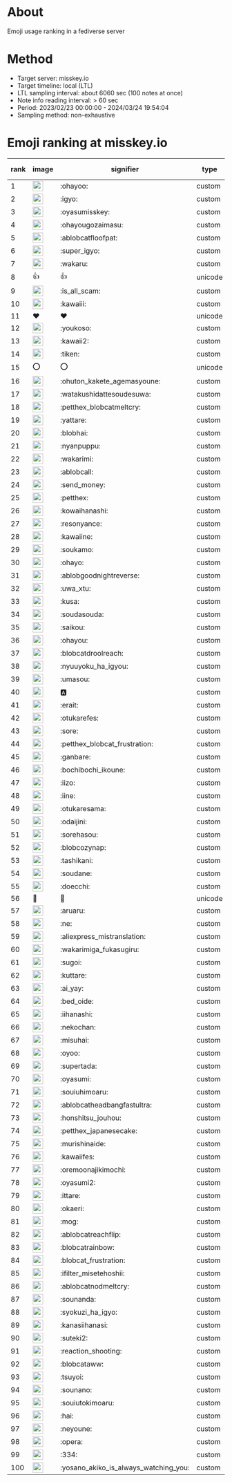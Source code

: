 # About
Emoji usage ranking in a fediverse server

# Method
- Target server: misskey.io
- Target timeline: local (LTL)
- LTL sampling interval: about 6060 sec (100 notes at once)
- Note info reading interval: > 60 sec
- Period: 2023/02/23 00:00:00 - 2024/03/24 19:54:04 
- Sampling method: non-exhaustive

# Emoji ranking at misskey.io

|rank|image|signifier|type|frequency score|
|----|----|----|----|----|
|1|<img height="24" src="https://misskey.io/emoji/ohayoo.webp">|:ohayoo:|custom|172440|
|2|<img height="24" src="https://misskey.io/emoji/igyo.webp">|:igyo:|custom|114190|
|3|<img height="24" src="https://misskey.io/emoji/oyasumisskey.webp">|:oyasumisskey:|custom|74766|
|4|<img height="24" src="https://misskey.io/emoji/ohayougozaimasu.webp">|:ohayougozaimasu:|custom|41363|
|5|<img height="24" src="https://misskey.io/emoji/ablobcatfloofpat.webp">|:ablobcatfloofpat:|custom|33731|
|6|<img height="24" src="https://misskey.io/emoji/super_igyo.webp">|:super_igyo:|custom|32356|
|7|<img height="24" src="https://misskey.io/emoji/wakaru.webp">|:wakaru:|custom|29166|
|8|👍|👍|unicode|24574|
|9|<img height="24" src="https://misskey.io/emoji/is_all_scam.webp">|:is_all_scam:|custom|23460|
|10|<img height="24" src="https://misskey.io/emoji/kawaiii.webp">|:kawaiii:|custom|22012|
|11|❤|❤|unicode|20694|
|12|<img height="24" src="https://misskey.io/emoji/youkoso.webp">|:youkoso:|custom|19667|
|13|<img height="24" src="https://misskey.io/emoji/kawaii2.webp">|:kawaii2:|custom|19023|
|14|<img height="24" src="https://misskey.io/emoji/tiken.webp">|:tiken:|custom|17143|
|15|⭕|⭕|unicode|16547|
|16|<img height="24" src="https://misskey.io/emoji/ohuton_kakete_agemasyoune.webp">|:ohuton_kakete_agemasyoune:|custom|16392|
|17|<img height="24" src="https://misskey.io/emoji/watakushidattesoudesuwa.webp">|:watakushidattesoudesuwa:|custom|16242|
|18|<img height="24" src="https://misskey.io/emoji/petthex_blobcatmeltcry.webp">|:petthex_blobcatmeltcry:|custom|16069|
|19|<img height="24" src="https://misskey.io/emoji/yattare.webp">|:yattare:|custom|15805|
|20|<img height="24" src="https://misskey.io/emoji/blobhai.webp">|:blobhai:|custom|15301|
|21|<img height="24" src="https://misskey.io/emoji/nyanpuppu.webp">|:nyanpuppu:|custom|14301|
|22|<img height="24" src="https://misskey.io/emoji/wakarimi.webp">|:wakarimi:|custom|14279|
|23|<img height="24" src="https://misskey.io/emoji/ablobcall.webp">|:ablobcall:|custom|13443|
|24|<img height="24" src="https://misskey.io/emoji/send_money.webp">|:send_money:|custom|13227|
|25|<img height="24" src="https://misskey.io/emoji/petthex.webp">|:petthex:|custom|12992|
|26|<img height="24" src="https://misskey.io/emoji/kowaihanashi.webp">|:kowaihanashi:|custom|12493|
|27|<img height="24" src="https://misskey.io/emoji/resonyance.webp">|:resonyance:|custom|11441|
|28|<img height="24" src="https://misskey.io/emoji/kawaiine.webp">|:kawaiine:|custom|11360|
|29|<img height="24" src="https://misskey.io/emoji/soukamo.webp">|:soukamo:|custom|11287|
|30|<img height="24" src="https://misskey.io/emoji/ohayo.webp">|:ohayo:|custom|10873|
|31|<img height="24" src="https://misskey.io/emoji/ablobgoodnightreverse.webp">|:ablobgoodnightreverse:|custom|10770|
|32|<img height="24" src="https://misskey.io/emoji/uwa_xtu.webp">|:uwa_xtu:|custom|10324|
|33|<img height="24" src="https://misskey.io/emoji/kusa.webp">|:kusa:|custom|9996|
|34|<img height="24" src="https://misskey.io/emoji/soudasouda.webp">|:soudasouda:|custom|9876|
|35|<img height="24" src="https://misskey.io/emoji/saikou.webp">|:saikou:|custom|9437|
|36|<img height="24" src="https://misskey.io/emoji/ohayou.webp">|:ohayou:|custom|9107|
|37|<img height="24" src="https://misskey.io/emoji/blobcatdroolreach.webp">|:blobcatdroolreach:|custom|8667|
|38|<img height="24" src="https://misskey.io/emoji/nyuuyoku_ha_igyou.webp">|:nyuuyoku_ha_igyou:|custom|8429|
|39|<img height="24" src="https://misskey.io/emoji/umasou.webp">|:umasou:|custom|7990|
|40|<img height="24" src="https://misskey.io/emoji/a.webp">|:a:|custom|7896|
|41|<img height="24" src="https://misskey.io/emoji/erait.webp">|:erait:|custom|7610|
|42|<img height="24" src="https://misskey.io/emoji/otukarefes.webp">|:otukarefes:|custom|7525|
|43|<img height="24" src="https://misskey.io/emoji/sore.webp">|:sore:|custom|7406|
|44|<img height="24" src="https://misskey.io/emoji/petthex_blobcat_frustration.webp">|:petthex_blobcat_frustration:|custom|7167|
|45|<img height="24" src="https://misskey.io/emoji/ganbare.webp">|:ganbare:|custom|7153|
|46|<img height="24" src="https://misskey.io/emoji/bochibochi_ikoune.webp">|:bochibochi_ikoune:|custom|7075|
|47|<img height="24" src="https://misskey.io/emoji/iizo.webp">|:iizo:|custom|7063|
|48|<img height="24" src="https://misskey.io/emoji/iine.webp">|:iine:|custom|6964|
|49|<img height="24" src="https://misskey.io/emoji/otukaresama.webp">|:otukaresama:|custom|6842|
|50|<img height="24" src="https://misskey.io/emoji/odaijini.webp">|:odaijini:|custom|6509|
|51|<img height="24" src="https://misskey.io/emoji/sorehasou.webp">|:sorehasou:|custom|6442|
|52|<img height="24" src="https://misskey.io/emoji/blobcozynap.webp">|:blobcozynap:|custom|6080|
|53|<img height="24" src="https://misskey.io/emoji/tashikani.webp">|:tashikani:|custom|5938|
|54|<img height="24" src="https://misskey.io/emoji/soudane.webp">|:soudane:|custom|5933|
|55|<img height="24" src="https://misskey.io/emoji/doecchi.webp">|:doecchi:|custom|5708|
|56|🎉|🎉|unicode|5576|
|57|<img height="24" src="https://misskey.io/emoji/aruaru.webp">|:aruaru:|custom|5505|
|58|<img height="24" src="https://misskey.io/emoji/ne.webp">|:ne:|custom|5471|
|59|<img height="24" src="https://misskey.io/emoji/aliexpress_mistranslation.webp">|:aliexpress_mistranslation:|custom|5460|
|60|<img height="24" src="https://misskey.io/emoji/wakarimiga_fukasugiru.webp">|:wakarimiga_fukasugiru:|custom|5402|
|61|<img height="24" src="https://misskey.io/emoji/sugoi.webp">|:sugoi:|custom|5274|
|62|<img height="24" src="https://misskey.io/emoji/kuttare.webp">|:kuttare:|custom|5241|
|63|<img height="24" src="https://misskey.io/emoji/ai_yay.webp">|:ai_yay:|custom|5159|
|64|<img height="24" src="https://misskey.io/emoji/bed_oide.webp">|:bed_oide:|custom|5157|
|65|<img height="24" src="https://misskey.io/emoji/iihanashi.webp">|:iihanashi:|custom|5120|
|66|<img height="24" src="https://misskey.io/emoji/nekochan.webp">|:nekochan:|custom|4941|
|67|<img height="24" src="https://misskey.io/emoji/misuhai.webp">|:misuhai:|custom|4882|
|68|<img height="24" src="https://misskey.io/emoji/oyoo.webp">|:oyoo:|custom|4877|
|69|<img height="24" src="https://misskey.io/emoji/supertada.webp">|:supertada:|custom|4840|
|70|<img height="24" src="https://misskey.io/emoji/oyasumi.webp">|:oyasumi:|custom|4820|
|71|<img height="24" src="https://misskey.io/emoji/souiuhimoaru.webp">|:souiuhimoaru:|custom|4753|
|72|<img height="24" src="https://misskey.io/emoji/ablobcatheadbangfastultra.webp">|:ablobcatheadbangfastultra:|custom|4726|
|73|<img height="24" src="https://misskey.io/emoji/honshitsu_jouhou.webp">|:honshitsu_jouhou:|custom|4664|
|74|<img height="24" src="https://misskey.io/emoji/petthex_japanesecake.webp">|:petthex_japanesecake:|custom|4564|
|75|<img height="24" src="https://misskey.io/emoji/murishinaide.webp">|:murishinaide:|custom|4517|
|76|<img height="24" src="https://misskey.io/emoji/kawaiifes.webp">|:kawaiifes:|custom|4465|
|77|<img height="24" src="https://misskey.io/emoji/oremoonajikimochi.webp">|:oremoonajikimochi:|custom|4258|
|78|<img height="24" src="https://misskey.io/emoji/oyasumi2.webp">|:oyasumi2:|custom|4234|
|79|<img height="24" src="https://misskey.io/emoji/ittare.webp">|:ittare:|custom|4068|
|80|<img height="24" src="https://misskey.io/emoji/okaeri.webp">|:okaeri:|custom|4029|
|81|<img height="24" src="https://misskey.io/emoji/mog.webp">|:mog:|custom|3994|
|82|<img height="24" src="https://misskey.io/emoji/ablobcatreachflip.webp">|:ablobcatreachflip:|custom|3984|
|83|<img height="24" src="https://misskey.io/emoji/blobcatrainbow.webp">|:blobcatrainbow:|custom|3972|
|84|<img height="24" src="https://misskey.io/emoji/blobcat_frustration.webp">|:blobcat_frustration:|custom|3889|
|85|<img height="24" src="https://misskey.io/emoji/ifilter_misetehoshii.webp">|:ifilter_misetehoshii:|custom|3875|
|86|<img height="24" src="https://misskey.io/emoji/ablobcatnodmeltcry.webp">|:ablobcatnodmeltcry:|custom|3869|
|87|<img height="24" src="https://misskey.io/emoji/sounanda.webp">|:sounanda:|custom|3728|
|88|<img height="24" src="https://misskey.io/emoji/syokuzi_ha_igyo.webp">|:syokuzi_ha_igyo:|custom|3713|
|89|<img height="24" src="https://misskey.io/emoji/kanasiihanasi.webp">|:kanasiihanasi:|custom|3610|
|90|<img height="24" src="https://misskey.io/emoji/suteki2.webp">|:suteki2:|custom|3585|
|91|<img height="24" src="https://misskey.io/emoji/reaction_shooting.webp">|:reaction_shooting:|custom|3572|
|92|<img height="24" src="https://misskey.io/emoji/blobcataww.webp">|:blobcataww:|custom|3571|
|93|<img height="24" src="https://misskey.io/emoji/tsuyoi.webp">|:tsuyoi:|custom|3472|
|94|<img height="24" src="https://misskey.io/emoji/sounano.webp">|:sounano:|custom|3446|
|95|<img height="24" src="https://misskey.io/emoji/souiutokimoaru.webp">|:souiutokimoaru:|custom|3392|
|96|<img height="24" src="https://misskey.io/emoji/hai.webp">|:hai:|custom|3387|
|97|<img height="24" src="https://misskey.io/emoji/neyoune.webp">|:neyoune:|custom|3367|
|98|<img height="24" src="https://misskey.io/emoji/opera.webp">|:opera:|custom|3247|
|99|<img height="24" src="https://misskey.io/emoji/334.webp">|:334:|custom|3217|
|100|<img height="24" src="https://misskey.io/emoji/yosano_akiko_is_always_watching_you.webp">|:yosano_akiko_is_always_watching_you:|custom|3199|
